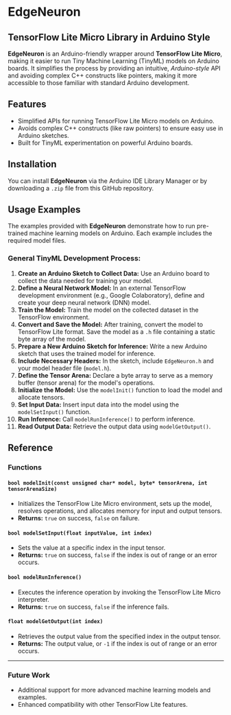 # EdgeNeuron
## TensorFlow Lite Micro Library in Arduino Style

**EdgeNeuron** is an Arduino-friendly wrapper around **TensorFlow Lite Micro**, making it easier to run Tiny Machine Learning (TinyML) models on Arduino boards. It simplifies the process by providing an intuitive, _Arduino-style_ API and avoiding complex C++ constructs like pointers, making it more accessible to those familiar with standard Arduino development.

## Features

- Simplified APIs for running TensorFlow Lite Micro models on Arduino.
- Avoids complex C++ constructs (like raw pointers) to ensure easy use in Arduino sketches.
- Built for TinyML experimentation on powerful Arduino boards.

## Installation

You can install **EdgeNeuron** via the Arduino IDE Library Manager or by downloading a `.zip` file from this GitHub repository. 

## Usage Examples

The examples provided with **EdgeNeuron** demonstrate how to run pre-trained machine learning models on Arduino. Each example includes the required model files.

### General TinyML Development Process:

1. **Create an Arduino Sketch to Collect Data:** Use an Arduino board to collect the data needed for training your model.
2. **Define a Neural Network Model:** In an external TensorFlow development environment (e.g., Google Colaboratory), define and create your deep neural network (DNN) model.
3. **Train the Model:** Train the model on the collected dataset in the TensorFlow environment.
4. **Convert and Save the Model:** After training, convert the model to TensorFlow Lite format. Save the model as a `.h` file containing a static byte array of the model.
5. **Prepare a New Arduino Sketch for Inference:** Write a new Arduino sketch that uses the trained model for inference.
6. **Include Necessary Headers:** In the sketch, include `EdgeNeuron.h` and your model header file (`model.h`).
7. **Define the Tensor Arena:** Declare a byte array to serve as a memory buffer (tensor arena) for the model's operations.
8. **Initialize the Model:** Use the `modelInit()` function to load the model and allocate tensors.
9. **Set Input Data:** Insert input data into the model using the `modelSetInput()` function.
10. **Run Inference:** Call `modelRunInference()` to perform inference.
11. **Read Output Data:** Retrieve the output data using `modelGetOutput()`.

## Reference

### Functions

#### `bool modelInit(const unsigned char* model, byte* tensorArena, int tensorArenaSize)`

- Initializes the TensorFlow Lite Micro environment, sets up the model, resolves operations, and allocates memory for input and output tensors.
- **Returns:** `true` on success, `false` on failure.

#### `bool modelSetInput(float inputValue, int index)`

- Sets the value at a specific index in the input tensor.
- **Returns:** `true` on success, `false` if the index is out of range or an error occurs.

#### `bool modelRunInference()`

- Executes the inference operation by invoking the TensorFlow Lite Micro interpreter.
- **Returns:** `true` on success, `false` if the inference fails.

#### `float modelGetOutput(int index)`

- Retrieves the output value from the specified index in the output tensor.
- **Returns:** The output value, or `-1` if the index is out of range or an error occurs.

---

### Future Work

- Additional support for more advanced machine learning models and examples.
- Enhanced compatibility with other TensorFlow Lite features.
